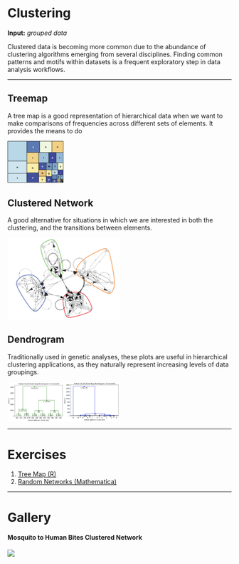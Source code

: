 # Clustering

**Input:** *grouped data*

Clustered data is becoming more common due to the abundance of clustering algorithms emerging from several disciplines. Finding common patterns and motifs within datasets is a frequent exploratory step in data analysis workflows.

<hr>

## Treemap

A tree map is a good representation of hierarchical data when we want to make comparisons of frequencies across different sets of elements. It provides the means to do

<img src="../media/treemap.png" width="25%">

## Clustered Network

A good alternative for situations in which we are interested in both the clustering, and the transitions between elements.

<img src="../media/cluster.png" width="50%">

## Dendrogram

Traditionally used in genetic analyses, these plots are useful in hierarchical clustering applications, as they naturally represent increasing levels of data groupings.

<img src="../media/dendrogram01.png" width="25%"><img src="../media/dendrogram02.png" width="25%">

<hr>

# Exercises

1. <a name="exercise01">[Tree Map (R)](./scripts/TreeMap)</a>
1. <a name="exercise02">[Random Networks (Mathematica)](./scripts/NetworksRandom)</a>

<hr>

# Gallery

#### Mosquito to Human Bites Clustered Network

<img src="../media/clusteredMASH.png" width="100%">
